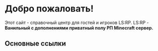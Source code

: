 # Добро пожаловать!

Этот сайт - справочный центр для гостей и игроков LS:RP. LS:RP - **Ванильный с дополнениями приватный полу РП Minecraft сервер.** 

## Основные ссылки


